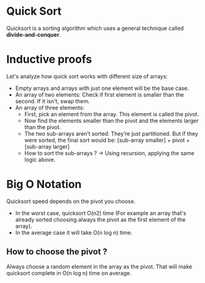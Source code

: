 # Quick Sort

Quicksort is a sorting algorithm which uses a general technique called **divide-and-conquer**.

# Inductive proofs

Let's analyze how quick sort works with different size of arrays:

- Empty arrays and arrays with just one element will be the base case.
- An array of two elements: Check if first element is smaller than the second. If it isn't, swap them.
- An array of three elements:
    - First, pick an element from the array. This element is called the pivot.
    - Now find the elements smaller than the pivot and the elements larger than the pivot.
    - The two sub-arrays aren’t sorted. They’re just partitioned. But if they were sorted, the final sort would be: [sub-array smaller] + pivot + [sub-array larger]
    - How to sort the sub-arrays ? -> Using recursion, applying the same logic above.

# Big O Notation

Quicksort speed depends on the pivot you choose.

- In the worst case, quicksort O(n2) time (For example an array that's already sorted choosing always the pivot as the first element of the array).
- In the average case it will take O(n log n) time.

## How to choose the pivot ?

Always choose a random element in the array as the pivot. That will make quicksort complete in O(n log n) time on average.
